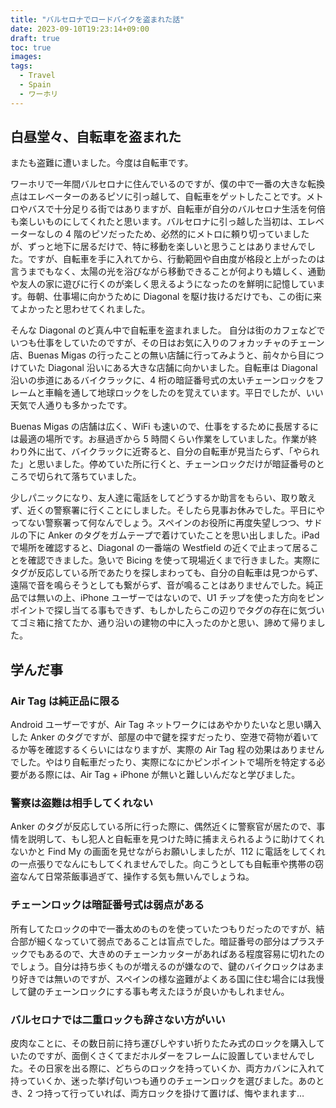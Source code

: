 ```yaml
---
title: "バルセロナでロードバイクを盗まれた話"
date: 2023-09-10T19:23:14+09:00
draft: true
toc: true
images:
tags:
  - Travel
  - Spain
  - ワーホリ
---
```


## 白昼堂々、自転車を盗まれた

またも盗難に遭いました。今度は自転車です。

ワーホリで一年間バルセロナに住んでいるのですが、僕の中で一番の大きな転換点はエレベーターのあるピソに引っ越して、自転車をゲットしたことです。メトロやバスで十分足りる街ではありますが、自転車が自分のバルセロナ生活を何倍も楽しいものにしてくれたと思います。バルセロナに引っ越した当初は、エレベーターなしの 4 階のピソだったため、必然的にメトロに頼り切っていましたが、ずっと地下に居るだけで、特に移動を楽しいと思うことはありませんでした。ですが、自転車を手に入れてから、行動範囲や自由度が格段と上がったのは言うまでもなく、太陽の光を浴びながら移動できることが何よりも嬉しく、通勤や友人の家に遊びに行くのが楽しく思えるようになったのを鮮明に記憶しています。毎朝、仕事場に向かうために Diagonal を駆け抜けるだけでも、この街に来てよかったと思わせてくれました。

そんな Diagonal のど真ん中で自転車を盗まれました。
自分は街のカフェなどでいつも仕事をしていたのですが、その日はお気に入りのフォカッチャのチェーン店、Buenas Migas の行ったことの無い店舗に行ってみようと、前々から目につけていた Diagonal 沿いにある大きな店舗に向かいました。自転車は Diagonal 沿いの歩道にあるバイクラックに、4 桁の暗証番号式の太いチェーンロックをフレームと車輪を通して地球ロックをしたのを覚えています。平日でしたが、いい天気で人通りも多かったです。

Buenas Migas の店舗は広く、WiFi も速いので、仕事をするために長居するには最適の場所です。お昼過ぎから 5 時間くらい作業をしていました。作業が終わり外に出て、バイクラックに近寄ると、自分の自転車が見当たらず、「やられた」と思いました。停めていた所に行くと、チェーンロックだけが暗証番号のところで切られて落ちていました。

少しパニックになり、友人達に電話をしてどうするか助言をもらい、取り敢えず、近くの警察署に行くことにしました。そしたら見事お休みでした。平日にやってない警察署って何なんでしょう。スペインのお役所に再度失望しつつ、サドルの下に Anker のタグをガムテープで着けていたことを思い出しました。iPad で場所を確認すると、Diagonal の一番端の Westfield の近くで止まって居ることを確認できました。急いで Bicing を使って現場近くまで行きました。実際にタグが反応している所であたりを探しまわっても、自分の自転車は見つからず、遠隔で音を鳴らそうとしても繋がらず、音が鳴ることはありませんでした。純正品では無いの上、iPhone ユーザーではないので、U1 チップを使った方向をピンポイントで探し当てる事もできず、もしかしたらこの辺りでタグの存在に気づいてゴミ箱に捨てたか、通り沿いの建物の中に入ったのかと思い、諦めて帰りました。

## 学んだ事

### Air Tag は純正品に限る

Android ユーザーですが、Air Tag ネットワークにはあやかりたいなと思い購入した Anker のタグですが、部屋の中で鍵を探すだったり、空港で荷物が着いてるか等を確認するくらいにはなりますが、実際の Air Tag 程の効果はありませんでした。やはり自転車だったり、実際になにかピンポイントで場所を特定する必要がある際には、Air Tag + iPhone が無いと難しいんだなと学びました。

### 警察は盗難は相手してくれない

Anker のタグが反応している所に行った際に、偶然近くに警察官が居たので、事情を説明して、もし犯人と自転車を見つけた時に捕まえられるように助けてくれないかと Find My の画面を見せながらお願いしましたが、112 に電話をしてくれの一点張りでなんにもしてくれませんでした。向こうとしても自転車や携帯の窃盗なんて日常茶飯事過ぎて、操作する気も無いんでしょうね。

### チェーンロックは暗証番号式は弱点がある

所有してたロックの中で一番太めのものを使っていたつもりだったのですが、結合部が細くなっていて弱点であることは盲点でした。暗証番号の部分はプラスチックでもあるので、大きめのチェーンカッターがあればある程度容易に切れたのでしょう。自分は持ち歩くものが増えるのが嫌なので、鍵のバイクロックはあまり好きでは無いのですが、スペインの様な盗難がよくある国に住む場合には我慢して鍵のチェーンロックにする事も考えたほうが良いかもしれません。

### バルセロナでは二重ロックも辞さない方がいい

皮肉なことに、その数日前に持ち運びしやすい折りたたみ式のロックを購入していたのですが、面倒くさくてまだホルダーをフレームに設置していませんでした。その日家を出る際に、どちらのロックを持っていくか、両方カバンに入れて持っていくか、迷った挙げ句いつも通りのチェーンロックを選びました。あのとき、2 つ持って行っていれば、両方ロックを掛けて置けば、悔やまれます…
